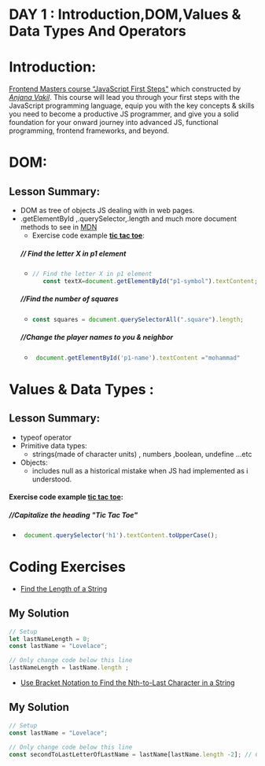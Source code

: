 # DAY 1 : Introduction,DOM,Values & Data Types And Operators

# Introduction:
[Frontend Masters course “JavaScript First Steps"](https://frontendmasters.com/workshops/javascript-first-steps/) which constructed by _[Anjana Vakil](https://twitter.com/AnjanaVakil)_. This course will lead you through your first steps with the JavaScript programming language, equip you with the key concepts & skills you need to become a productive JS programmer, and give you a solid foundation for your onward journey into advanced JS, functional programming, frontend frameworks, and beyond.
# DOM:
## Lesson Summary:
* DOM as tree of objects JS dealing with in web pages.
* .getElementById ,.querySelector,.length and much more document methods to see in [MDN](https://developer.mozilla.org/en-US/)
   * Exercise code example __[tic tac toe](https://anjana.dev/javascript-first-steps/1-tictactoe.html)__:
  ##### // Find the letter X in p1 element 
   * ```javascript
     // Find the letter X in p1 element 
        const textX=document.getElementById("p1-symbol").textContent;

     ```
    ##### //Find the number of squares 
   * ```javascript
     const squares = document.querySelectorAll(".square").length;


     ```
    ##### //Change the player names to you & neighbor
   * ```javascript
      document.getElementById('p1-name').textContent ="mohammad"


     ```
# Values & Data Types :
## Lesson Summary:
* typeof operator
* Primitive data types:
    * strings(made of character units) , numbers ,boolean, undefine ...etc
* Objects:
    * includes null as a historical mistake when JS had implemented as i understood.
#### Exercise code example __[tic tac toe](https://anjana.dev/javascript-first-steps/1-tictactoe.html)__:
  ##### //Capitalize the heading "Tic Tac Toe"

   * ```javascript
      document.querySelector('h1').textContent.toUpperCase();


     ```

     
 # Coding Exercises
* [Find the Length of a String](https://www.freecodecamp.org/learn/javascript-algorithms-and-data-structures/basic-javascript/find-the-length-of-a-string)
## My Solution
```javascript
// Setup
let lastNameLength = 0;
const lastName = "Lovelace";

// Only change code below this line
lastNameLength = lastName.length ;

``` 
* [Use Bracket Notation to Find the Nth-to-Last Character in a String](https://www.freecodecamp.org/learn/javascript-algorithms-and-data-structures/basic-javascript/use-bracket-notation-to-find-the-nth-to-last-character-in-a-string)

## My Solution
```javascript
// Setup
const lastName = "Lovelace";

// Only change code below this line
const secondToLastLetterOfLastName = lastName[lastName.length -2]; // Change this line

``` 
